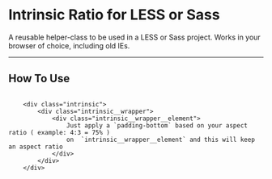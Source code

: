Intrinsic Ratio for LESS or Sass
=================================

A reusable helper-class to be used in a LESS or Sass project. Works in your browser of choice, including old IEs.

----


## How To Use

```

	<div class="intrinsic">
		<div class="intrinsic__wrapper">
			<div class="intrinsic__wrapper__element">
				Just apply a `padding-bottom` based on your aspect ratio ( example: 4:3 = 75% )
				on  `intrinsic__wrapper__element` and this will keep an aspect ratio
			</div>
		</div>
	</div>

```